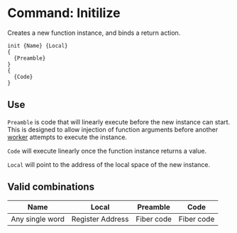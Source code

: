 # Command: Initilize
Creates a new function instance, and binds a return action.
```
init {Name} {Local}
{
  {Preamble}
}
{
  {Code}
}
```

## Use
``Preamble`` is code that will linearly execute before the new instance can start. This is designed to allow injection of function arguments before another [worker](./../../internals/classes/worker.md) attempts to execute the instance.  

``Code`` will execute linearly once the function instance returns a value.  

``Local`` will point to the address of the local space of the new instance.

## Valid combinations
| Name | Local | Preamble | Code |
|:-:|:-:|:-:|:-:|
| Any single word | Register Address | Fiber code | Fiber code |

